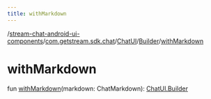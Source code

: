 ```yaml
---
title: withMarkdown
---
```

/[stream-chat-android-ui-components](../../../index.md)/[com.getstream.sdk.chat](../../index.md)/[ChatUI](../index.md)/[Builder](index.md)/[withMarkdown](withMarkdown.md)  
  
  
  
# withMarkdown  
fun [withMarkdown](withMarkdown.md)(markdown: ChatMarkdown): [ChatUI.Builder](index.md)
